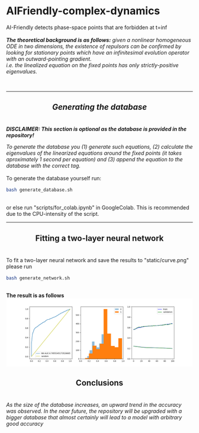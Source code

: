 # AIFriendly-complex-dynamics
AI-Friendly detects phase-space points that are forbidden at t=inf
<br><br>
<i><b>The theoretical background is as follows:</b> given a nonlinear homogeneous ODE in two dimensions, the existence of repulsors can be confirmed by looking for stationary points which have an infinitesimal evolution operator with an outward-pointing gradient. 
<br>
i.e. the linealized equation on the fixed points has only strictly-positive eigenvalues. 

<br>

---

<h2><p align="center"><b>Generating the database</b></p></h2>
<br>
<b>DISCLAIMER: This section is optional as the database is provided in the repository!</b>
<br>



To generate the database you (1) generate such equations, (2) calculate the eigenvalues of the linearized equations around the fixed points (it takes aproximately 1 second per equation) and (3) append the equation to the database with the correct tag. </i>
<br><br>
To generate the database yourself run: 
<br>

```bash
bash generate_database.sh
```
<br>
or else run "scripts/for_colab.ipynb" in GoogleColab. This is recommended due to the CPU-intensity of the script.<br>

---

<h2><p align="center"><b>Fitting a two-layer neural network</b></p></h2>
<br>
To fit a two-layer neural network and save the results to "static/curve.png" please run

```bash
bash generate_network.sh
```

<br>
<b>The result is as follows</b>
<br>

<img src="static/curve.png">

<h2><p align="center"><b>Conclusions</b></p></h2>
<br>
<i>As the size of the database increases, an upward trend in the accuracy was observed. In the near future, the repository will be upgraded with a bigger database that almost certainly will lead to a model with arbitrary good accuracy</i>
